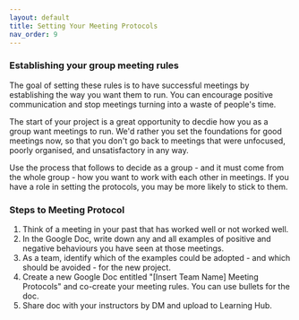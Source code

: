 ```yaml
---
layout: default
title: Setting Your Meeting Protocols
nav_order: 9
---
```

### Establishing your group meeting rules

The goal of setting these rules is to have successful meetings by establishing the way you want them to run. You can encourage positive communication and stop meetings turning into a waste of people's time. 

The start of your project is a great opportunity to decdie how you as a group want meetings to run. We'd rather you set the foundations for good meetings now, so that you don't go back to meetings that were unfocused, poorly organised, and unsatisfactory in any way. 

Use the process that follows to decide as a group - and it must come from the whole group - how you want to work with each other in meetings. If you have a role in setting the protocols, you may be more likely to stick to them. 

### Steps to Meeting Protocol

1. Think of a meeting in your past that has worked well or not worked well. 
2. In the Google Doc, write down any and all examples of positive and negative behaviours you have seen at those meetings. 
3. As a team, identify which of the examples could be adopted - and which should be avoided - for the new project. 
4. Create a new Google Doc entitled "[Insert Team Name] Meeting Protocols" and co-create your meeting rules. You can use bullets for the doc. 
5. Share doc with your instructors by DM and upload to Learning Hub.


